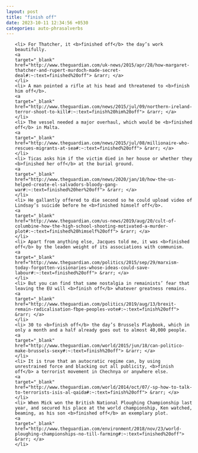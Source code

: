 ```yaml
---
layout: post
title: "finish off"
date: 2023-10-11 12:34:56 +0530
categories: auto-phrasalverbs
---
```

<ol>

    <li> For Thatcher, it <b>finished off</b> the day’s work beautifully.
    <a 
    target="_blank" 
    href="http://www.theguardian.com/uk-news/2015/apr/28/how-margaret-thatcher-and-rupert-murdoch-made-secret-deal#:~:text=finished%20off"> &rarr; </a>
    </li>
    <li> A man pointed a rifle at his head and threatened to <b>finish him off</b>.
    <a 
    target="_blank" 
    href="http://www.theguardian.com/news/2015/jul/09/northern-ireland-terror-shoot-to-kill#:~:text=finish%20him%20off"> &rarr; </a>
    </li>
    <li> The vessel needed a major overhaul, which would be <b>finished off</b> in Malta.
    <a 
    target="_blank" 
    href="http://www.theguardian.com/news/2015/jul/08/millionaire-who-rescues-migrants-at-sea#:~:text=finished%20off"> &rarr; </a>
    </li>
    <li> Ticas asks him if the victim died in her house or whether they <b>finished her off</b> at the burial ground.
    <a 
    target="_blank" 
    href="http://www.theguardian.com/news/2020/jan/10/how-the-us-helped-create-el-salvadors-bloody-gang-war#:~:text=finished%20her%20off"> &rarr; </a>
    </li>
    <li> He gallantly offered to die second so he could upload video of Lindsay’s suicide before he <b>finished himself off</b>.
    <a 
    target="_blank" 
    href="http://www.theguardian.com/us-news/2019/aug/20/cult-of-columbine-how-the-high-school-shooting-motivated-a-murder-plot#:~:text=finished%20himself%20off"> &rarr; </a>
    </li>
    <li> Apart from anything else, Jacques told me, it was <b>finished off</b> by the leaden weight of its associations with communism.
    <a 
    target="_blank" 
    href="http://www.theguardian.com/politics/2015/sep/29/marxism-today-forgotten-visionaries-whose-ideas-could-save-labour#:~:text=finished%20off"> &rarr; </a>
    </li>
    <li> But you can find that same nostalgia in remainists’ fear that leaving the EU will <b>finish off</b> whatever greatness remains.
    <a 
    target="_blank" 
    href="http://www.theguardian.com/politics/2019/aug/13/brexit-remain-radicalisation-fbpe-peoples-vote#:~:text=finish%20off"> &rarr; </a>
    </li>
    <li> 30 to <b>finish off</b> the day’s Brussels Playbook, which in only a month and a half already goes out to almost 40,000 people.
    <a 
    target="_blank" 
    href="http://www.theguardian.com/world/2015/jun/18/can-politico-make-brussels-sexy#:~:text=finish%20off"> &rarr; </a>
    </li>
    <li> It is true that an autocratic regime can, by using unrestrained force and blacking out all publicity, <b>finish off</b> a terrorist movement in Chechnya or anywhere else.
    <a 
    target="_blank" 
    href="http://www.theguardian.com/world/2014/oct/07/-sp-how-to-talk-to-terrorists-isis-al-qaida#:~:text=finish%20off"> &rarr; </a>
    </li>
    <li> When Mick won the British National Ploughing Championship last year, and secured his place at the world championship, Ken watched, beaming, as his son <b>finished off</b> an exemplary plot.
    <a 
    target="_blank" 
    href="http://www.theguardian.com/environment/2018/nov/23/world-ploughing-championships-no-till-farming#:~:text=finished%20off"> &rarr; </a>
    </li>